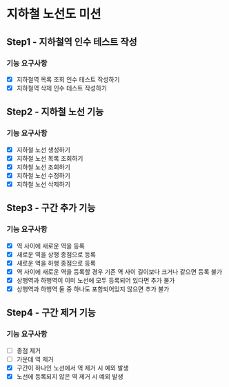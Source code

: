 # 지하철 노선도 미션
## Step1 - 지하철역 인수 테스트 작성
### 기능 요구사항
- [x] 지하철역 목록 조회 인수 테스트 작성하기 
- [x] 지하철역 삭제 인수 테스트 작성하기

## Step2 - 지하철 노선 기능
### 기능 요구사항
- [x] 지하철 노선 생성하기
- [x] 지하철 노선 목록 조회하기
- [x] 지하철 노선 조회하기
- [x] 지하철 노선 수정하기
- [x] 지하철 노선 삭제하기

## Step3 - 구간 추가 기능
### 기능 요구사항
- [x] 역 사이에 새로운 역을 등록
- [x] 새로운 역을 상행 종점으로 등록
- [x] 새로운 역을 하행 종점으로 등록
- [x] 역 사이에 새로운 역을 등록할 경우 기존 역 사이 길이보다 크거나 같으면 등록 불가
- [x] 상행역과 하행역이 이미 노선에 모두 등록되어 있다면 추가 불가
- [x] 상행역과 하행역 둘 중 하나도 포함되어있지 않으면 추가 불가

## Step4 - 구간 제거 기능
### 기능 요구사항
- [ ] 종점 제거
- [ ] 가운데 역 제거
- [x] 구간이 하나인 노선에서 역 제거 시 예외 발생
- [x] 노선에 등록되지 않은 역 제거 시 예외 발생
